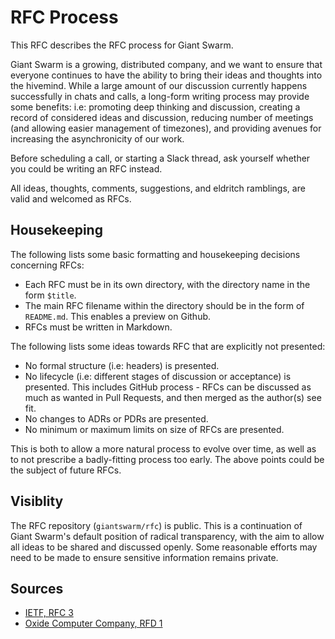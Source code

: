 # RFC Process

This RFC describes the RFC process for Giant Swarm.

Giant Swarm is a growing, distributed company, and we want to ensure that everyone continues to have the ability to bring their ideas and thoughts into the hivemind. While a large amount of our discussion currently happens successfully in chats and calls, a long-form writing process may provide some benefits: i.e: promoting deep thinking and discussion, creating a record of considered ideas and discussion, reducing number of meetings (and allowing easier management of timezones), and providing avenues for increasing the asynchronicity of our work.

Before scheduling a call, or starting a Slack thread, ask yourself whether you could be writing an RFC instead.

All ideas, thoughts, comments, suggestions, and eldritch ramblings, are valid and welcomed as RFCs.

## Housekeeping

The following lists some basic formatting and housekeeping decisions concerning RFCs:

- Each RFC must be in its own directory, with the directory name in the form `$title`.
- The main RFC filename within the directory should be in the form of `README.md`. This enables a preview on Github.
- RFCs must be written in Markdown.

The following lists some ideas towards RFC that are explicitly not presented:

- No formal structure (i.e: headers) is presented.
- No lifecycle (i.e: different stages of discussion or acceptance) is presented. This includes GitHub process - RFCs can be discussed as much as wanted in Pull Requests, and then merged as the author(s) see fit.
- No changes to ADRs or PDRs are presented.
- No minimum or maximum limits on size of RFCs are presented.

This is both to allow a more natural process to evolve over time, as well as to not prescribe a badly-fitting process too early. The above points could be the subject of future RFCs.

## Visiblity

The RFC repository (`giantswarm/rfc`) is public. This is a continuation of Giant Swarm's default position of radical transparency, with the aim to allow all ideas to be shared and discussed openly. Some reasonable efforts may need to be made to ensure sensitive information remains private.

## Sources

- [IETF, RFC 3](https://tools.ietf.org/html/rfc3)
- [Oxide Computer Company, RFD 1](https://oxide.computer/blog/rfd-1-requests-for-discussion/)
